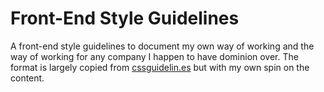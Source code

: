 # Front-End Style Guidelines
A front-end style guidelines to document my own way of working and the way of working for any company I happen to have dominion over. The format is largely copied from [cssguidelin.es](http://cssguidelin.es/) but with my own spin on the content.